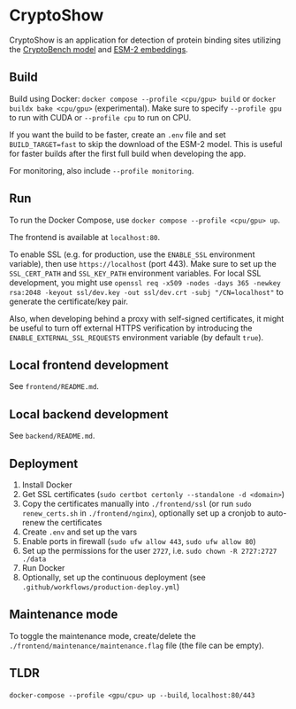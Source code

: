 # CryptoShow

CryptoShow is an application for detection of protein binding sites utilizing the [CryptoBench model](https://github.com/skrhakv/TinyCryptobench) and [ESM-2 embeddings](https://github.com/facebookresearch/esm).

## Build

Build using Docker: `docker compose --profile <cpu/gpu> build` or `docker buildx bake <cpu/gpu>` (experimental). Make sure to specify `--profile gpu` to run with CUDA or `--profile cpu` to run on CPU.

If you want the build to be faster, create an `.env` file and set `BUILD_TARGET=fast` to skip the download of the ESM-2 model. This is useful for faster builds after the first full build when developing the app.

For monitoring, also include `--profile monitoring`.

## Run 

To run the Docker Compose, use  `docker compose --profile <cpu/gpu> up`.

The frontend is available at `localhost:80`. 

To enable SSL (e.g. for production, use the `ENABLE_SSL` environment variable), then use `https://localhost` (port 443). Make sure to set up the `SSL_CERT_PATH` and `SSL_KEY_PATH` environment variables. For local SSL development, you might use `openssl req -x509 -nodes -days 365 -newkey rsa:2048 -keyout ssl/dev.key -out ssl/dev.crt -subj "/CN=localhost"` to generate the certificate/key pair.

Also, when developing behind a proxy with self-signed certificates, it might be useful to turn off external HTTPS verification by introducing the `ENABLE_EXTERNAL_SSL_REQUESTS` environment variable (by default `true`).

## Local frontend development

See `frontend/README.md`.

## Local backend development

See `backend/README.md`.

## Deployment

1. Install Docker
2. Get SSL certificates (`sudo certbot certonly --standalone -d <domain>`)
3. Copy the certificates manually into `./frontend/ssl` (or run `sudo renew_certs.sh` in `./frontend/nginx`), optionally set up a cronjob to auto-renew the certificates
4. Create `.env` and set up the vars
5. Enable ports in firewall (`sudo ufw allow 443`, `sudo ufw allow 80`)
6. Set up the permissions for the user `2727`, i.e. `sudo chown -R 2727:2727 ./data`
7. Run Docker
8. Optionally, set up the continuous deployment (see `.github/workflows/production-deploy.yml`)

## Maintenance mode

To toggle the maintenance mode, create/delete the `./frontend/maintenance/maintenance.flag` file (the file can be empty).

## TLDR

`docker-compose --profile <gpu/cpu> up --build`, `localhost:80/443`
